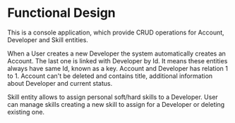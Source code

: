 # Functional Design

This is a console application, which provide CRUD operations for Account, Developer and Skill entities.

When a User creates a new Developer the system automatically creates an Account. The last one is linked with Developer by Id. It means these entities always have same Id, known as a key.
Account and Developer has relation 1 to 1.
Account can't be deleted and contains title, additional information about Developer and current status.

Skill entity allows to assign personal soft/hard skills to a Developer. User can manage skills creating a new skill to assign for a Developer or deleting existing one.
